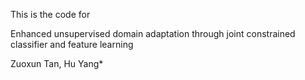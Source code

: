 This is the code for

Enhanced unsupervised domain adaptation through joint constrained classifier and feature learning

Zuoxun Tan, Hu Yang*


